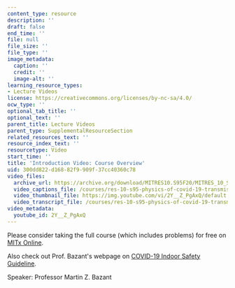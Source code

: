 ```yaml
---
content_type: resource
description: ''
draft: false
end_time: ''
file: null
file_size: ''
file_type: ''
image_metadata:
  caption: ''
  credit: ''
  image-alt: ''
learning_resource_types:
- Lecture Videos
license: https://creativecommons.org/licenses/by-nc-sa/4.0/
ocw_type: ''
optional_tab_title: ''
optional_text: ''
parent_title: Lecture Videos
parent_type: SupplementalResourceSection
related_resources_text: ''
resource_index_text: ''
resourcetype: Video
start_time: ''
title: 'Introduction Video: Course Overview'
uid: 300dd822-d168-82f9-909f-37cc40360c78
video_files:
  archive_url: https://archive.org/download/MITRES10.S95F20/MITRES_10_S95F20_0000_300k.mp4
  video_captions_file: /courses/res-10-s95-physics-of-covid-19-transmission-fall-2020/91741cb94463554392a7a0ebed8d7c26_2Y__Z_PgAxQ.vtt
  video_thumbnail_file: https://img.youtube.com/vi/2Y__Z_PgAxQ/default.jpg
  video_transcript_file: /courses/res-10-s95-physics-of-covid-19-transmission-fall-2020/c023101942f001f86b08c6545d767bcf_2Y__Z_PgAxQ.pdf
video_metadata:
  youtube_id: 2Y__Z_PgAxQ
---
```

Please consider taking the full course (which includes problems) for free on [MITx Online](https://courses.mitxonline.mit.edu/learn/course/course-v1:MITxT+10.S95x+3T2022/home).

Also check out Prof. Bazant's webpage on [COVID-19 Indoor Safety Guideline](http://web.mit.edu/bazant/www/COVID-19/).

Speaker: Professor Martin Z. Bazant